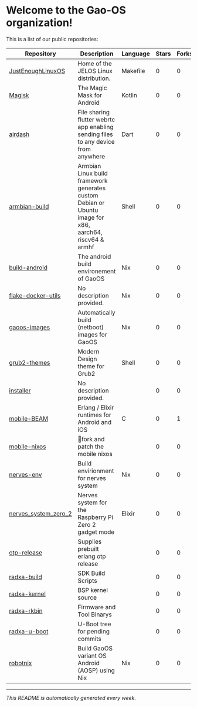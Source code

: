 # Welcome to the Gao-OS organization!

This is a list of our public repositories:

| Repository | Description | Language | Stars | Forks |
|------------|-------------|----------|-------|-------|
| [JustEnoughLinuxOS](https://github.com/Gao-OS/JustEnoughLinuxOS) | Home of the JELOS Linux distribution. | Makefile | 0 | 0 |
| [Magisk](https://github.com/Gao-OS/Magisk) | The Magic Mask for Android | Kotlin | 0 | 0 |
| [airdash](https://github.com/Gao-OS/airdash) | File sharing flutter webrtc app enabling sending files to any device from anywhere | Dart | 0 | 0 |
| [armbian-build](https://github.com/Gao-OS/armbian-build) | Armbian Linux build framework generates custom Debian or Ubuntu image for x86, aarch64, riscv64 & armhf | Shell | 0 | 0 |
| [build-android](https://github.com/Gao-OS/build-android) | The android build environement of GaoOS | Nix | 0 | 0 |
| [flake-docker-utils](https://github.com/Gao-OS/flake-docker-utils) | No description provided. | Nix | 0 | 0 |
| [gaoos-images](https://github.com/Gao-OS/gaoos-images) | Automatically build (netboot) images for GaoOS | Nix | 0 | 0 |
| [grub2-themes](https://github.com/Gao-OS/grub2-themes) | Modern Design theme for Grub2 | Shell | 0 | 0 |
| [installer](https://github.com/Gao-OS/installer) | No description provided. |  | 0 | 0 |
| [mobile-BEAM](https://github.com/Gao-OS/mobile-BEAM) | Erlang / Elixir runtimes for Android and iOS | C | 0 | 1 |
| [mobile-nixos](https://github.com/Gao-OS/mobile-nixos) | 📱fork and patch the mobile nixos |  | 0 | 0 |
| [nerves-env](https://github.com/Gao-OS/nerves-env) | Build envirionment for nerves system | Nix | 0 | 0 |
| [nerves_system_zero_2](https://github.com/Gao-OS/nerves_system_zero_2) | Nerves system for the Raspberry Pi Zero 2 gadget mode | Elixir | 0 | 0 |
| [otp-release](https://github.com/Gao-OS/otp-release) | Supplies prebuilt erlang otp release |  | 0 | 0 |
| [radxa-build](https://github.com/Gao-OS/radxa-build) | SDK Build Scripts |  | 0 | 0 |
| [radxa-kernel](https://github.com/Gao-OS/radxa-kernel) | BSP kernel source |  | 0 | 0 |
| [radxa-rkbin](https://github.com/Gao-OS/radxa-rkbin) | Firmware and Tool Binarys |  | 0 | 0 |
| [radxa-u-boot](https://github.com/Gao-OS/radxa-u-boot) | U-Boot tree  for pending commits |  | 0 | 0 |
| [robotnix](https://github.com/Gao-OS/robotnix) | Build GaoOS variant OS Android (AOSP) using Nix | Nix | 0 | 0 |


---
*This README is automatically generated every week.*